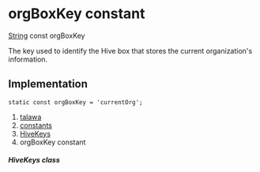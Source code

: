 
<div>

# orgBoxKey constant

</div>


[String](https://api.flutter.dev/flutter/dart-core/String-class.html)
const orgBoxKey



The key used to identify the Hive box that stores the current
organization\'s information.



## Implementation

``` language-dart
static const orgBoxKey = 'currentOrg';
```







1.  [talawa](../../index.html)
2.  [constants](../../constants_constants/)
3.  [HiveKeys](../../constants_constants/HiveKeys-class.html)
4.  orgBoxKey constant

##### HiveKeys class







